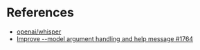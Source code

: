 # References

- [openai/whisper](https://github.com/openai/whisper)
- [Improve --model argument handling and help message #1764](https://github.com/openai/whisper/pull/1764)
